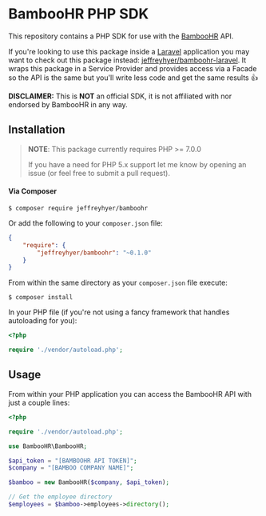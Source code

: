 # BambooHR PHP SDK

This repository contains a PHP SDK for use with the
[BambooHR](https://bamboohr.com/) API.

If you're looking to use this package inside a [Laravel](https://laravel.com/) application
you may want to check out this package instead: [jeffreyhyer/bamboohr-laravel](https://github.com/jeffreyhyer/bamboohr-laravel).
It wraps this package in a Service Provider and provides access via a Facade so the API is the
same but you'll write less code and get the same results :+1:

**DISCLAIMER:** This is **NOT** an official SDK, it is not affiliated with nor
endorsed by BambooHR in any way.


## Installation

> __NOTE__: This package currently requires PHP >= 7.0.0
>
> If you have a need for PHP 5.x support let me know by opening an issue (or feel free to submit a pull request).

#### Via Composer

```shell
$ composer require jeffreyhyer/bamboohr
```

Or add the following to your `composer.json` file:
```json
{
    "require": {
        "jeffreyhyer/bamboohr": "~0.1.0"
    }
}
```

From within the same directory as your `composer.json` file execute:

```shell
$ composer install
```

In your PHP file (if you're not using a fancy framework that handles autoloading
for you):

```php
<?php

require './vendor/autoload.php';
```


## Usage

From within your PHP application you can access the BambooHR API with just a
couple lines:

```php
<?php

require './vendor/autoload.php';

use BambooHR\BambooHR;

$api_token = "[BAMBOOHR API TOKEN]";
$company = "[BAMBOO COMPANY NAME]";

$bamboo = new BambooHR($company, $api_token);

// Get the employee directory
$employees = $bamboo->employees->directory();
```